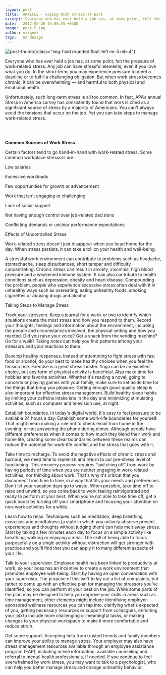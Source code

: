 ```yaml
---
layout: post
title:  ARTICLE - Coping With Stress at Work
excerpt: Everyone who has ever held a job has, at some point, felt the pressure of work-related stress. Any job can have stressful elements, even if you love what you do. 
date:   2017-05-26 15:05:55 +0300
image:  post-5.jpg
author: uixgeek
tags:   UX design
---
```

![post-thumb]({{site.baseurl}}/assets/images/blog/post-1.jpg){:class="img-fluid rounded float-left mr-5 mb-4"}

Everyone who has ever held a job has, at some point, felt the pressure of work-related stress. Any job can have stressful elements, even if you love what you do. In the short-term, you may experience pressure to meet a deadline or to fulfill a challenging obligation. But when work stress becomes chronic, it can be overwhelming — and harmful to both physical and emotional health.

Unfortunately, such long-term stress is all too common. In fact, APA’s annual Stress in America survey has consistently found that work is cited as a significant source of stress by a majority of Americans. You can't always avoid the tensions that occur on the job. Yet you can take steps to manage work-related stress.

<br />
<br />

<b>Common Sources of Work Stress</b>

Certain factors tend to go hand-in-hand with work-related stress. Some common workplace stressors are:

Low salaries

Excessive workloads

Few opportunities for growth or advancement

Work that isn't engaging or challenging

Lack of social support

Not having enough control over job-related decisions

Conflicting demands or unclear performance expectations


Effects of Uncontrolled Stress

Work-related stress doesn't just disappear when you head home for the day. When stress persists, it can take a toll on your health and well-being.

A stressful work environment can contribute to problems such as headache, stomachache, sleep disturbances, short temper and difficulty concentrating. Chronic stress can result in anxiety, insomnia, high blood pressure and a weakened immune system. It can also contribute to health conditions such as depression, obesity and heart disease. Compounding the problem, people who experience excessive stress often deal with it in unhealthy ways such as overeating, eating unhealthy foods, smoking cigarettes or abusing drugs and alcohol.

Taking Steps to Manage Stress

Track your stressors. Keep a journal for a week or two to identify which situations create the most stress and how you respond to them. Record your thoughts, feelings and information about the environment, including the people and circumstances involved, the physical setting and how you reacted. Did you raise your voice? Get a snack from the vending machine? Go for a walk? Taking notes can help you find patterns among your stressors and your reactions to them.

Develop healthy responses. Instead of attempting to fight stress with fast food or alcohol, do your best to make healthy choices when you feel the tension rise. Exercise is a great stress-buster. Yoga can be an excellent choice, but any form of physical activity is beneficial. Also make time for hobbies and favorite activities. Whether it's reading a novel, going to concerts or playing games with your family, make sure to set aside time for the things that bring you pleasure. Getting enough good-quality sleep is also important for effective stress management. Build healthy sleep habits by limiting your caffeine intake late in the day and minimizing stimulating activities, such as computer and television use, at night.

Establish boundaries. In today's digital world, it's easy to feel pressure to be available 24 hours a day. Establish some work-life boundaries for yourself. That might mean making a rule not to check email from home in the evening, or not answering the phone during dinner. Although people have different preferences when it comes to how much they blend their work and home life, creating some clear boundaries between these realms can reduce the potential for work-life conflict and the stress that goes with it.

Take time to recharge. To avoid the negative effects of chronic stress and burnout, we need time to replenish and return to our pre-stress level of functioning. This recovery process requires “switching off” from work by having periods of time when you are neither engaging in work-related activities, nor thinking about work. That's why it's critical that you disconnect from time to time, in a way that fits your needs and preferences. Don't let your vacation days go to waste. When possible, take time off to relax and unwind, so you come back to work feeling reinvigorated and ready to perform at your best. When you're not able to take time off, get a quick boost by turning off your smartphone and focusing your attention on non-work activities for a while.

Learn how to relax. Techniques such as meditation, deep breathing exercises and mindfulness (a state in which you actively observe present experiences and thoughts without judging them) can help melt away stress. Start by taking a few minutes each day to focus on a simple activity like breathing, walking or enjoying a meal. The skill of being able to focus purposefully on a single activity without distraction will get stronger with practice and you'll find that you can apply it to many different aspects of your life.

Talk to your supervisor. Employee health has been linked to productivity at work, so your boss has an incentive to create a work environment that promotes employee well-being. Start by having an open conversation with your supervisor. The purpose of this isn't to lay out a list of complaints, but rather to come up with an effective plan for managing the stressors you've identified, so you can perform at your best on the job. While some parts of the plan may be designed to help you improve your skills in areas such as time management, other elements might include identifying employer-sponsored wellness resources you can tap into, clarifying what's expected of you, getting necessary resources or support from colleagues, enriching your job to include more challenging or meaningful tasks, or making changes to your physical workspace to make it more comfortable and reduce strain.

Get some support. Accepting help from trusted friends and family members can improve your ability to manage stress. Your employer may also have stress management resources available through an employee assistance program (EAP), including online information, available counseling and referral to mental health professionals, if needed. If you continue to feel overwhelmed by work stress, you may want to talk to a psychologist, who can help you better manage stress and change unhealthy behavior.

